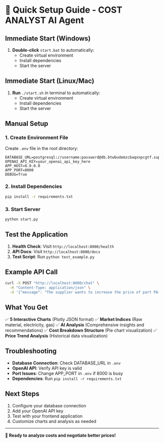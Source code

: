 # 🚀 Quick Setup Guide - COST ANALYST AI Agent

## Immediate Start (Windows)

1. **Double-click** `start.bat` to automatically:
   - Create virtual environment
   - Install dependencies
   - Start the server

## Immediate Start (Linux/Mac)

1. **Run** `./start.sh` in terminal to automatically:
   - Create virtual environment
   - Install dependencies
   - Start the server

## Manual Setup

### 1. Create Environment File
Create `.env` file in the root directory:
```env
DATABASE_URL=postgresql://username:password@db.btwbudemzcbaqxnpcgtf.supabase.co:5432/database_name
OPENAI_API_KEY=your_openai_api_key_here
APP_HOST=0.0.0.0
APP_PORT=8000
DEBUG=True
```

### 2. Install Dependencies
```bash
pip install -r requirements.txt
```

### 3. Start Server
```bash
python start.py
```

## Test the Application

1. **Health Check**: Visit `http://localhost:8000/health`
2. **API Docs**: Visit `http://localhost:8000/docs`
3. **Test Script**: Run `python test_example.py`

## Example API Call

```bash
curl -X POST "http://localhost:8000/chat" \
  -H "Content-Type: application/json" \
  -d '{"message": "The supplier wants to increase the price of part PA-10197 by 10%"}'
```

## What You Get

✅ **5 Interactive Charts** (Plotly JSON format)
✅ **Market Indices** (Raw material, electricity, gas)
✅ **AI Analysis** (Comprehensive insights and recommendations)
✅ **Cost Breakdown Structure** (Pie chart visualization)
✅ **Price Trend Analysis** (Historical data visualization)

## Troubleshooting

- **Database Connection**: Check DATABASE_URL in `.env`
- **OpenAI API**: Verify API key is valid
- **Port Issues**: Change APP_PORT in `.env` if 8000 is busy
- **Dependencies**: Run `pip install -r requirements.txt`

## Next Steps

1. Configure your database connection
2. Add your OpenAI API key
3. Test with your frontend application
4. Customize charts and analysis as needed

---

**🎯 Ready to analyze costs and negotiate better prices!** 